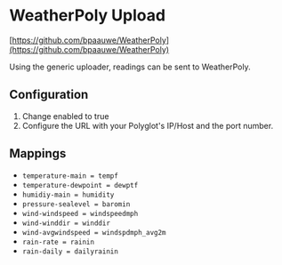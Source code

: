 # WeatherPoly Upload

[https://github.com/bpaauwe/WeatherPoly](https://github.com/bpaauwe/WeatherPoly)

Using the generic uploader, readings can be sent to WeatherPoly.

## Configuration

1. Change enabled to true
1. Configure the URL with your Polyglot's IP/Host and the port number.

## Mappings

- `temperature-main = tempf`
- `temperature-dewpoint = dewptf`
- `humidiy-main = humidity`
- `pressure-sealevel = baromin`
- `wind-windspeed = windspeedmph`
- `wind-winddir = winddir`
- `wind-avgwindspeed = windspdmph_avg2m`
- `rain-rate = rainin`
- `rain-daily = dailyrainin`
